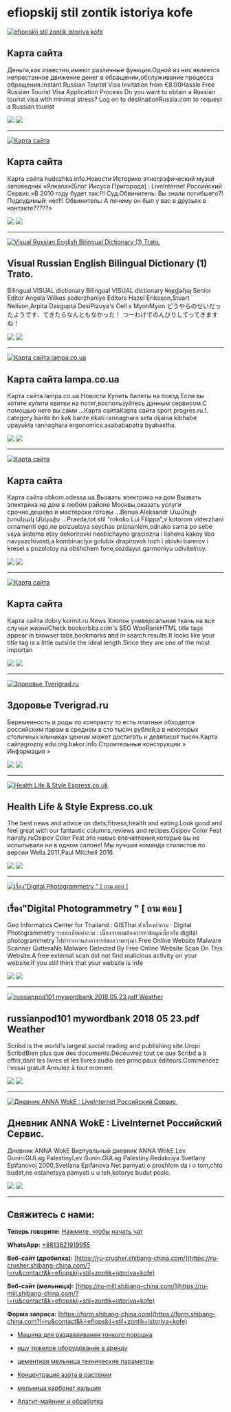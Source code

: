 # efiopskij stil zontik istoriya kofe

<a href="https://swt.shibang-china.com/?l=ru&img&k=efiopskij+stil+zontik+istoriya+kofe" target="_blank">![efiopskij stil zontik istoriya kofe](http://static.shibang-china.com/all-800x300/332.jpg)</a>

## Карта сайта
Деньги,как известно,имеют различные функции.Одной из них является непрестанное движение денег в обращении,обслуживание процесса обращения.Instant Russian Tourist Visa Invitation from €8.00Hassle Free Russian Tourist Visa Application Process Do you want to obtain a Russian tourist visa with minimal stress? Log on to destinationRussia.com to request a Russian tourist


<a href="https://whatsapp.shibangsoft.com/WhatsApp.php" target="_blank" title="WhatsApp">![](http://static.shibang-china.com/icon/whatsapp.png)</a> <a href="https://swt.shibang-china.com/?l=ru&icon&k=efiopskij+stil+zontik+istoriya+kofe" target="_blank">![](http://static.shibang-china.com/icon/chat-ru.png)</a>

---

<a href="https://swt.shibang-china.com/?l=ru&img&k=efiopskij+stil+zontik+istoriya+kofe" target="_blank">![Карта сайта](http://static.shibang-china.com/all-800x300/97.jpg)</a>

## Карта сайта
Карта сайта hudozhka.info.Новости Историко этнографический музей заповедник «Ялкала»[Блог Иисуса Пригорода] : LiveInternet Российский Сервис.«В 2010 году будет так:!!! Суд.Обвинитель: Вы знали погибшего?! Подсудимый: нет!!! Обвинитель: А почему он был у вас в друзьях в контакте?????»


<a href="https://whatsapp.shibangsoft.com/WhatsApp.php" target="_blank" title="WhatsApp">![](http://static.shibang-china.com/icon/whatsapp.png)</a> <a href="https://swt.shibang-china.com/?l=ru&icon&k=efiopskij+stil+zontik+istoriya+kofe" target="_blank">![](http://static.shibang-china.com/icon/chat-ru.png)</a>

---

<a href="https://swt.shibang-china.com/?l=ru&img&k=efiopskij+stil+zontik+istoriya+kofe" target="_blank">![Visual Russian English Bilingual Dictionary (1) Trato.](http://static.shibang-china.com/all-800x300/1440.jpg)</a>

## Visual Russian English Bilingual Dictionary (1) Trato.
Bilingual.VISUAL dictionary Bilingual VISUAL dictionary ɫɨɞɟɪɠɚɧɢɟ Senior Editor Angela Wilkes soderzhaniye Editors Hazel Eriksson,Stuart Neilson,Arpita Dasgupta DesiPizuya's Cell x MyonMyon どうやらのせいだったようです、てきたらなんともなかった！ つーわけでのんびりしてってきますね！


<a href="https://whatsapp.shibangsoft.com/WhatsApp.php" target="_blank" title="WhatsApp">![](http://static.shibang-china.com/icon/whatsapp.png)</a> <a href="https://swt.shibang-china.com/?l=ru&icon&k=efiopskij+stil+zontik+istoriya+kofe" target="_blank">![](http://static.shibang-china.com/icon/chat-ru.png)</a>

---

<a href="https://swt.shibang-china.com/?l=ru&img&k=efiopskij+stil+zontik+istoriya+kofe" target="_blank">![Карта сайта lampa.co.ua](http://static.shibang-china.com/all-800x300/495.jpg)</a>

## Карта сайта lampa.co.ua
Карта сайта lampa.co.ua.Новости Купить билеты на поезд Если вы хотите купити квитки на потяг,воспользуйтесь данным сервисом.С помощью него вы сами …Карта сайтаКарта сайта sport progres.ru.1. category barite bn kak barite ekati rannaghara seta dijaina kibhabe upayukta rannaghara ergonomics asababapatra byabastha.


<a href="https://whatsapp.shibangsoft.com/WhatsApp.php" target="_blank" title="WhatsApp">![](http://static.shibang-china.com/icon/whatsapp.png)</a> <a href="https://swt.shibang-china.com/?l=ru&icon&k=efiopskij+stil+zontik+istoriya+kofe" target="_blank">![](http://static.shibang-china.com/icon/chat-ru.png)</a>

---

<a href="https://swt.shibang-china.com/?l=ru&img&k=efiopskij+stil+zontik+istoriya+kofe" target="_blank">![Карта сайта](http://static.shibang-china.com/all-800x300/1311.jpg)</a>

## Карта сайта
Карта сайта obkom.odessa.ua.Вызвать электрика на дом Вызвать электрика на дом в любом районе Москвы,оказать услуги срочно,дешево и мастерски готовы …Benua Aleksandr Մամուլի խոսնակ Անկախ …Pravda,tot stil "rokoko Lui Filippa",v kotorom viderzhani ornamenti ego,ne polzuetsya seychas priznaniem,odnako sama po sebe vsya sistema etoy dekorirovki neobichayno graciozna i lishena kakoy libo navyazchivosti,a kombinaciya golubix drapirovok lozh i obivki barerov i kresel s pozolotoy na obshchem fone,sozdayut garmoniyu udivitelnoy.


<a href="https://whatsapp.shibangsoft.com/WhatsApp.php" target="_blank" title="WhatsApp">![](http://static.shibang-china.com/icon/whatsapp.png)</a> <a href="https://swt.shibang-china.com/?l=ru&icon&k=efiopskij+stil+zontik+istoriya+kofe" target="_blank">![](http://static.shibang-china.com/icon/chat-ru.png)</a>

---

<a href="https://swt.shibang-china.com/?l=ru&img&k=efiopskij+stil+zontik+istoriya+kofe" target="_blank">![Карта сайта](http://static.shibang-china.com/all-800x300/1270.jpg)</a>

## Карта сайта
Карта сайта dobry kormit.ru.News Хлопок универсальная ткань на все случаи жизниCheck bookorbita.com's SEO WooRankHTML title tags appear in browser tabs,bookmarks and in search results.It looks like your title tag is a little outside the ideal length.Since they are one of the most importan


<a href="https://whatsapp.shibangsoft.com/WhatsApp.php" target="_blank" title="WhatsApp">![](http://static.shibang-china.com/icon/whatsapp.png)</a> <a href="https://swt.shibang-china.com/?l=ru&icon&k=efiopskij+stil+zontik+istoriya+kofe" target="_blank">![](http://static.shibang-china.com/icon/chat-ru.png)</a>

---

<a href="https://swt.shibang-china.com/?l=ru&img&k=efiopskij+stil+zontik+istoriya+kofe" target="_blank">![Здоровье Tverigrad.ru](http://static.shibang-china.com/all-800x300/38.jpg)</a>

## Здоровье Tverigrad.ru
Беременность и роды по контракту то есть платные обходятся российским парам в среднем в сто тысяч рублей,а в некоторых столичных клиниках ценник может достигать и девятисот тысяч.Карта сайтаgrozny edu.org.bakor.info.Строительные конструкции » Информация »


<a href="https://whatsapp.shibangsoft.com/WhatsApp.php" target="_blank" title="WhatsApp">![](http://static.shibang-china.com/icon/whatsapp.png)</a> <a href="https://swt.shibang-china.com/?l=ru&icon&k=efiopskij+stil+zontik+istoriya+kofe" target="_blank">![](http://static.shibang-china.com/icon/chat-ru.png)</a>

---

<a href="https://swt.shibang-china.com/?l=ru&img&k=efiopskij+stil+zontik+istoriya+kofe" target="_blank">![Health Life & Style Express.co.uk](http://static.shibang-china.com/all-800x300/1006.jpg)</a>

## Health Life & Style Express.co.uk
The best news and advice on diets,fitness,health and eating.Look good and feel great with our fantastic columns,reviews and recipes.Osipov Color Fest hairsty.ruOsipov Color Fest это новые впечатления,которые вы не испытывали ни в одном салоне! Мы лучшая команда стилистов по версии Wella 2011,Paul Mitchell 2016.


<a href="https://whatsapp.shibangsoft.com/WhatsApp.php" target="_blank" title="WhatsApp">![](http://static.shibang-china.com/icon/whatsapp.png)</a> <a href="https://swt.shibang-china.com/?l=ru&icon&k=efiopskij+stil+zontik+istoriya+kofe" target="_blank">![](http://static.shibang-china.com/icon/chat-ru.png)</a>

---

<a href="https://swt.shibang-china.com/?l=ru&img&k=efiopskij+stil+zontik+istoriya+kofe" target="_blank">![เรื่อง"Digital Photogrammetry " [ ถาม ตอบ ]](http://static.shibang-china.com/all-800x300/741.jpg)</a>

## เรื่อง"Digital Photogrammetry " [ ถาม ตอบ ]
Geo Informatics Center for Thailand.: GISThai.หัวเรื่องคำถาม : Digital Photogrammetry รายละเอียดคำถาม : เนื่องจากผมต้องการหาข้อมูลเกี่ยวกับ digital photogrammetry ไปทำรายงานส่งอาจารย์ขอความกรุณา.Free Online Website Malware Scanner QutteraNo Malware Detected By Free Online Website Scan On This Website.A free external scan did not find malicious activity on your website.If you still think that your website is infe


<a href="https://whatsapp.shibangsoft.com/WhatsApp.php" target="_blank" title="WhatsApp">![](http://static.shibang-china.com/icon/whatsapp.png)</a> <a href="https://swt.shibang-china.com/?l=ru&icon&k=efiopskij+stil+zontik+istoriya+kofe" target="_blank">![](http://static.shibang-china.com/icon/chat-ru.png)</a>

---

<a href="https://swt.shibang-china.com/?l=ru&img&k=efiopskij+stil+zontik+istoriya+kofe" target="_blank">![russianpod101 mywordbank 2018 05 23.pdf Weather](http://static.shibang-china.com/all-800x300/1444.jpg)</a>

## russianpod101 mywordbank 2018 05 23.pdf Weather
Scribd is the world's largest social reading and publishing site.Uropi ScribdBien plus que des documents.Découvrez tout ce que Scribd a à offrir,dont les livres et les livres audio des principaux éditeurs.Commencez l'essai gratuit Annulez à tout moment.


<a href="https://whatsapp.shibangsoft.com/WhatsApp.php" target="_blank" title="WhatsApp">![](http://static.shibang-china.com/icon/whatsapp.png)</a> <a href="https://swt.shibang-china.com/?l=ru&icon&k=efiopskij+stil+zontik+istoriya+kofe" target="_blank">![](http://static.shibang-china.com/icon/chat-ru.png)</a>

---

<a href="https://swt.shibang-china.com/?l=ru&img&k=efiopskij+stil+zontik+istoriya+kofe" target="_blank">![Дневник ANNA WokE : LiveInternet Российский Сервис.](http://static.shibang-china.com/all-800x300/444.jpg)</a>

## Дневник ANNA WokE : LiveInternet Российский Сервис.
Дневник ANNA WokE Виртуальный дневник ANNA WokE.Lev Gunin.GULag PalestinyLev Gunin.GULag Palestiny.Redakciya Svetlany Epifanovoj 2000,Svetlana Epifanova Net pamyati o proshlom da i o tom,chto budet,ne ostanetsya pamyati u u teh,kotorye budut posle.


<a href="https://whatsapp.shibangsoft.com/WhatsApp.php" target="_blank" title="WhatsApp">![](http://static.shibang-china.com/icon/whatsapp.png)</a> <a href="https://swt.shibang-china.com/?l=ru&icon&k=efiopskij+stil+zontik+istoriya+kofe" target="_blank">![](http://static.shibang-china.com/icon/chat-ru.png)</a>

---
## Свяжитесь с нами:

**Теперь говорите:** [Нажмите, чтобы начать чат](https://swt.shibang-china.com?l=ru&contact&k=efiopskij+stil+zontik+istoriya+kofe)

**WhatsApp:**  [+8613621919955](https://whatsapp.shibangsoft.com/WhatsApp.php)

**Веб-сайт (дробилка):** [https://ru-crusher.shibang-china.com/](https://ru-crusher.shibang-china.com/?l=ru&contact&k=efiopskij+stil+zontik+istoriya+kofe)

**Веб-сайт (мельница):** [https://ru-mill.shibang-china.com/](https://ru-mill.shibang-china.com/?l=ru&contact&k=efiopskij+stil+zontik+istoriya+kofe)

**Форма запроса:** [https://form.shibang-china.com](https://form.shibang-china.com?l=ru&contact&k=efiopskij+stil+zontik+istoriya+kofe)

* [Машина для раздавливания тонкого порошка](../19/%D0%9C%D0%B0%D1%88%D0%B8%D0%BD%D0%B0%20%D0%B4%D0%BB%D1%8F%20%D1%80%D0%B0%D0%B7%D0%B4%D0%B0%D0%B2%D0%BB%D0%B8%D0%B2%D0%B0%D0%BD%D0%B8%D1%8F%20%D1%82%D0%BE%D0%BD%D0%BA%D0%BE%D0%B3%D0%BE%20%D0%BF%D0%BE%D1%80%D0%BE%D1%88%D0%BA%D0%B0.md)

* [ищу тяжелое оборудование в аренду](../16/%D0%B8%D1%89%D1%83%20%D1%82%D1%8F%D0%B6%D0%B5%D0%BB%D0%BE%D0%B5%20%D0%BE%D0%B1%D0%BE%D1%80%D1%83%D0%B4%D0%BE%D0%B2%D0%B0%D0%BD%D0%B8%D0%B5%20%D0%B2%20%D0%B0%D1%80%D0%B5%D0%BD%D0%B4%D1%83.md)

* [цементная мельница технические параметры](../18/%D1%86%D0%B5%D0%BC%D0%B5%D0%BD%D1%82%D0%BD%D0%B0%D1%8F%20%D0%BC%D0%B5%D0%BB%D1%8C%D0%BD%D0%B8%D1%86%D0%B0%20%D1%82%D0%B5%D1%85%D0%BD%D0%B8%D1%87%D0%B5%D1%81%D0%BA%D0%B8%D0%B5%20%D0%BF%D0%B0%D1%80%D0%B0%D0%BC%D0%B5%D1%82%D1%80%D1%8B.md)

* [Концентрация азота в растении](../18/%D0%9A%D0%BE%D0%BD%D1%86%D0%B5%D0%BD%D1%82%D1%80%D0%B0%D1%86%D0%B8%D1%8F%20%D0%B0%D0%B7%D0%BE%D1%82%D0%B0%20%D0%B2%20%D1%80%D0%B0%D1%81%D1%82%D0%B5%D0%BD%D0%B8%D0%B8.md)

* [мельница карбонат кальция](../18/%D0%BC%D0%B5%D0%BB%D1%8C%D0%BD%D0%B8%D1%86%D0%B0%20%D0%BA%D0%B0%D1%80%D0%B1%D0%BE%D0%BD%D0%B0%D1%82%20%D0%BA%D0%B0%D0%BB%D1%8C%D1%86%D0%B8%D1%8F.md)

* [Апатит-майнинг и обработка](../19/%D0%90%D0%BF%D0%B0%D1%82%D0%B8%D1%82-%D0%BC%D0%B0%D0%B9%D0%BD%D0%B8%D0%BD%D0%B3%20%D0%B8%20%D0%BE%D0%B1%D1%80%D0%B0%D0%B1%D0%BE%D1%82%D0%BA%D0%B0.md)